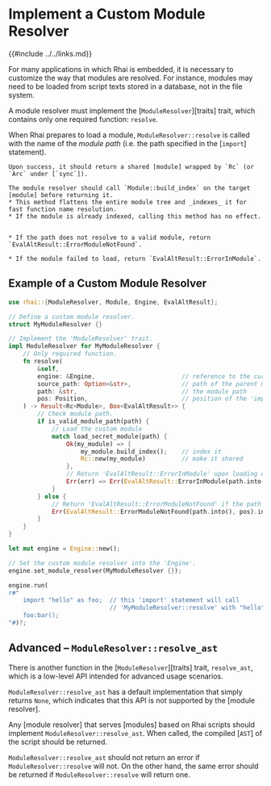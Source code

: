 Implement a Custom Module Resolver
=================================

{{#include ../../links.md}}

For many applications in which Rhai is embedded, it is necessary to customize the way that modules
are resolved.  For instance, modules may need to be loaded from script texts stored in a database,
not in the file system.

A module resolver must implement the [`ModuleResolver`][traits] trait, which contains only one
required function: `resolve`.

When Rhai prepares to load a module, `ModuleResolver::resolve` is called with the name
of the _module path_ (i.e. the path specified in the [`import`] statement).

```admonish success
Upon success, it should return a shared [module] wrapped by `Rc` (or `Arc` under [`sync`]).
  
The module resolver should call `Module::build_index` on the target [module] before returning it.
* This method flattens the entire module tree and _indexes_ it for fast function name resolution.
* If the module is already indexed, calling this method has no effect.
```

```admonish failure

* If the path does not resolve to a valid module, return `EvalAltResult::ErrorModuleNotFound`.

* If the module failed to load, return `EvalAltResult::ErrorInModule`.
```

Example of a Custom Module Resolver
----------------------------------

```rust
use rhai::{ModuleResolver, Module, Engine, EvalAltResult};

// Define a custom module resolver.
struct MyModuleResolver {}

// Implement the 'ModuleResolver' trait.
impl ModuleResolver for MyModuleResolver {
    // Only required function.
    fn resolve(
        &self,
        engine: &Engine,                        // reference to the current 'Engine'
        source_path: Option<&str>,              // path of the parent module
        path: &str,                             // the module path
        pos: Position,                          // position of the 'import' statement
    ) -> Result<Rc<Module>, Box<EvalAltResult>> {
        // Check module path.
        if is_valid_module_path(path) {
            // Load the custom module
            match load_secret_module(path) {
                Ok(my_module) => {
                    my_module.build_index();    // index it
                    Rc::new(my_module)          // make it shared
                },
                // Return 'EvalAltResult::ErrorInModule' upon loading error
                Err(err) => Err(EvalAltResult::ErrorInModule(path.into(), Box::new(err), pos).into())
            }
        } else {
            // Return 'EvalAltResult::ErrorModuleNotFound' if the path is invalid
            Err(EvalAltResult::ErrorModuleNotFound(path.into(), pos).into())
        }
    }
}

let mut engine = Engine::new();

// Set the custom module resolver into the 'Engine'.
engine.set_module_resolver(MyModuleResolver {});

engine.run(
r#"
    import "hello" as foo;  // this 'import' statement will call
                            // 'MyModuleResolver::resolve' with "hello" as 'path'
    foo:bar();
"#)?;
```


Advanced &ndash; `ModuleResolver::resolve_ast`
---------------------------------------------

There is another function in the [`ModuleResolver`][traits] trait, `resolve_ast`, which is a
low-level API intended for advanced usage scenarios.

`ModuleResolver::resolve_ast` has a default implementation that simply returns `None`,
which indicates that this API is not supported by the [module resolver].

Any [module resolver] that serves [modules] based on Rhai scripts should implement
`ModuleResolver::resolve_ast`. When called, the compiled [`AST`] of the script should be returned.

`ModuleResolver::resolve_ast` should not return an error if `ModuleResolver::resolve` will not.
On the other hand, the same error should be returned if `ModuleResolver::resolve` will return one.
